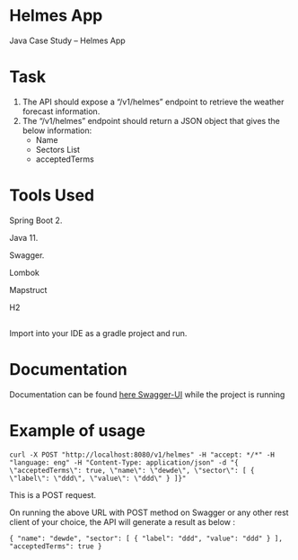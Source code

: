 # Helmes App
Java Case Study – Helmes App

# Task
1. The API should expose a “/v1/helmes” endpoint to retrieve the weather forecast information.
2. The “/v1/helmes” endpoint should return a JSON object that gives the below information:
    * Name
    * Sectors List
    * acceptedTerms

# Tools Used

Spring Boot 2.

Java 11.

Swagger.

Lombok

Mapstruct

H2
## 

Import into your IDE as a gradle project and run.

# Documentation

Documentation can be found [here Swagger-UI](http://localhost:8081/swagger-ui.html) while the project is running

# Example of usage
```
curl -X POST "http://localhost:8080/v1/helmes" -H "accept: */*" -H "language: eng" -H "Content-Type: application/json" -d "{ \"acceptedTerms\": true, \"name\": \"dewde\", \"sector\": [ { \"label\": \"ddd\", \"value\": \"ddd\" } ]}"
``` 
This is a POST request.

On running the above URL with POST method on Swagger or any other rest client of your choice, the API will generate a result as below :

`{
"name": "dewde",
"sector": [
{
"label": "ddd",
"value": "ddd"
}
],
"acceptedTerms": true
}
`
